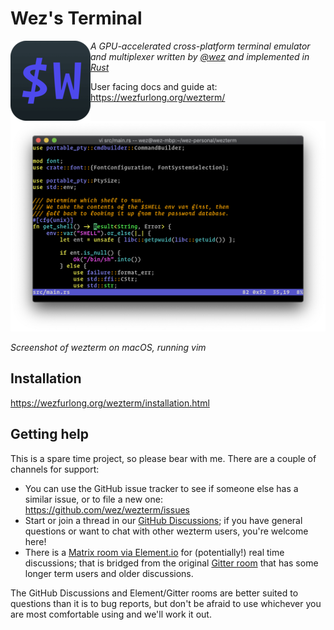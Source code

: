 # Wez's Terminal

<img alt="WezTerm Icon" src="https://raw.githubusercontent.com/wez/wezterm/master/assets/icon/terminal.png" align="left"> *A GPU-accelerated cross-platform terminal emulator and multiplexer written by <a href="https://github.com/wez/">@wez</a> and implemented in <a href="https://www.rust-lang.org/">Rust</a>*

User facing docs and guide at: https://wezfurlong.org/wezterm/

![Screenshot](docs/screenshots/two.png)

*Screenshot of wezterm on macOS, running vim*

## Installation

https://wezfurlong.org/wezterm/installation.html

## Getting help

This is a spare time project, so please bear with me.  There are a couple of channels for support:

* You can use the GitHub issue tracker to see if someone else has a similar issue, or to file a new one: <https://github.com/wez/wezterm/issues>
* Start or join a thread in our [GitHub Discussions](https://github.com/wez/wezterm/discussions); if you have general
  questions or want to chat with other wezterm users, you're welcome here!
* There is a [Matrix room via Element.io](https://app.element.io/#/room/#wezterm_lobby:gitter.im)
  for (potentially!) real time discussions; that is bridged from the
  original [Gitter room](https://gitter.im/wezterm/Lobby) that has some longer
  term users and older discussions.

The GitHub Discussions and Element/Gitter rooms are better suited to questions
than it is to bug reports, but don't be afraid to use whichever you are most
comfortable using and we'll work it out.
